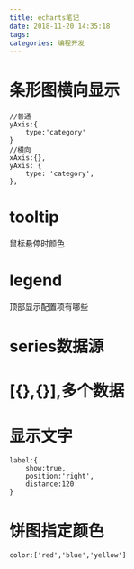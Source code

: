 ```yaml
---
title: echarts笔记
date: 2018-11-20 14:35:18
tags:
categories: 编程开发
---
```


# 条形图横向显示

```
//普通
yAxis:{
	type:'category'
}
//横向
xAxis:{},
yAxis: {
    type: 'category',
},
```

# tooltip

鼠标悬停时颜色

# legend

顶部显示配置项有哪些

# series数据源

# [{},{}],多个数据

# 显示文字

```
label:{
    show:true,
    position:'right',
    distance:120
}
```

# 饼图指定颜色

```
color:['red','blue','yellow']
```